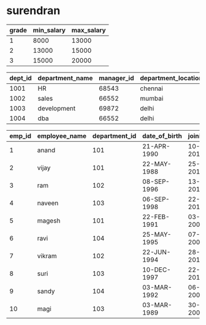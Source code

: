 # surendran



| grade  | min_salary | max_salary |
|--------|------------|------------|
| 1      | 8000       | 13000      |
| 2      | 13000      | 15000      |
| 3      | 15000      | 20000      |

| dept_id | department_name | manager_id | department_location |
|---------|-----------------|------------|---------------------|
| 1001    | HR              | 68543      | chennai             |
| 1002    | sales           | 66552      | mumbai              |
| 1003    | development     | 69872      | delhi               |
| 1004   | dba             | 66552      | delhi               |


| emp_id | employee_name | department_id | date_of_birth | joining_date | pan_card    | adhar_num |
|--------|---------------|---------------|---------------|--------------|-------------|-----------|
| 1      | anand         | 101           | 21-APR-1990   | 10-DEC-2018  | cfs123568dd | 546390    |
| 2      | vijay         | 101           | 22-MAY-1988   | 25-MAR-2015  | asc212789ds | 549389    |
| 3      | ram           | 102           | 08-SEP-1996   | 13-MAY-2016  | bsc1789398j | 548927    |
| 4      | naveen        | 103           | 06-SEP-1998   | 22-JUN-2017  | kxh837728hh | 572922    |
| 5      | magesh        | 101           | 22-FEB-1991   | 03-MAR-2000  | hss893829jj | 737382    |
| 6      | ravi          | 104           | 25-MAY-1995   | 07-NOV-2005  | hhh112393mn | 373892    |
| 7      | vikram        | 102           | 22-JUN-1994   | 28-SEP-2013  | jdk127389mn | 567738    |
| 8      | suri          | 103           | 10-DEC-1997   | 22-DEC-2019  | gss883923mm | 543712    |
| 9      | sandy         | 104           | 03-MAR-1992   | 06-JAN-2009  | ueh647293kk | 678832    |
| 10     | magi          | 103           | 03-MAR-1989   | 30-MAR-2007  | edd473463ol | 567882    |
